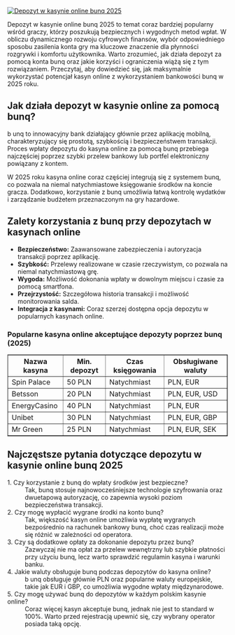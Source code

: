 [![Depozyt w kasynie online bunq 2025](https://123-caf.pages.dev/gitsignup.png)](https://vrmoo.ru/Bt82HjjY)

<div>     <p>Depozyt w kasynie online bunq 2025 to temat coraz bardziej popularny wśród graczy, którzy poszukują bezpiecznych i wygodnych metod wpłat. W obliczu dynamicznego rozwoju cyfrowych finansów, wybór odpowiedniego sposobu zasilenia konta gry ma kluczowe znaczenie dla płynności rozgrywki i komfortu użytkownika. Warto zrozumieć, jak działa depozyt za pomocą konta bunq oraz jakie korzyści i ograniczenia wiążą się z tym rozwiązaniem. Przeczytaj, aby dowiedzieć się, jak maksymalnie wykorzystać potencjał kasyn online z wykorzystaniem bankowości bunq w 2025 roku.</p>    <h2>Jak działa depozyt w kasynie online za pomocą bunq?</h2>   <p>b unq to innowacyjny bank działający głównie przez aplikację mobilną, charakteryzujący się prostotą, szybkością i bezpieczeństwem transakcji. Proces wpłaty depozytu do kasyna online za pomocą bunq przebiega najczęściej poprzez szybki przelew bankowy lub portfel elektroniczny powiązany z kontem.</p>   <p>W 2025 roku kasyna online coraz częściej integrują się z systemem bunq, co pozwala na niemal natychmiastowe księgowanie środków na koncie gracza. Dodatkowo, korzystanie z bunq umożliwia łatwą kontrolę wydatków i zarządzanie budżetem przeznaczonym na gry hazardowe.</p>    <h2>Zalety korzystania z bunq przy depozytach w kasynach online</h2>   <ul>     <li><strong>Bezpieczeństwo:</strong> Zaawansowane zabezpieczenia i autoryzacja transakcji poprzez aplikację.</li>     <li><strong>Szybkość:</strong> Przelewy realizowane w czasie rzeczywistym, co pozwala na niemal natychmiastową grę.</li>     <li><strong>Wygoda:</strong> Możliwość dokonania wpłaty w dowolnym miejscu i czasie za pomocą smartfona.</li>     <li><strong>Przejrzystość:</strong> Szczegółowa historia transakcji i możliwość monitorowania salda.</li>     <li><strong>Integracja z kasynami:</strong> Coraz szerzej dostępna opcja depozytu w popularnych kasynach online.</li>   </ul>    <h3>Popularne kasyna online akceptujące depozyty poprzez bunq (2025)</h3>   <table border="1" cellpadding="6" cellspacing="0" style="border-collapse: collapse; width: 100%;">     <thead>       <tr>         <th>Nazwa kasyna</th>         <th>Min. depozyt</th>         <th>Czas księgowania</th>         <th>Obsługiwane waluty</th>       </tr>     </thead>     <tbody>       <tr>         <td>Spin Palace</td>         <td>50 PLN</td>         <td>Natychmiast</td>         <td>PLN, EUR</td>       </tr>       <tr>         <td>Betsson</td>         <td>20 PLN</td>         <td>Natychmiast</td>         <td>PLN, EUR, USD</td>       </tr>       <tr>         <td>EnergyCasino</td>         <td>40 PLN</td>         <td>Natychmiast</td>         <td>PLN, EUR</td>       </tr>       <tr>         <td>Unibet</td>         <td>30 PLN</td>         <td>Natychmiast</td>         <td>PLN, EUR, GBP</td>       </tr>       <tr>         <td>Mr Green</td>         <td>25 PLN</td>         <td>Natychmiast</td>         <td>PLN, EUR, SEK</td>       </tr>     </tbody>   </table>    <h2>Najczęstsze pytania dotyczące depozytu w kasynie online bunq 2025</h2>   <dl>     <dt>1. Czy korzystanie z bunq do wpłaty środków jest bezpieczne?</dt>     <dd>Tak, bunq stosuje najnowocześniejsze technologie szyfrowania oraz dwuetapową autoryzację, co zapewnia wysoki poziom bezpieczeństwa transakcji.</dd>      <dt>2. Czy mogę wypłacić wygrane środki na konto bunq?</dt>     <dd>Tak, większość kasyn online umożliwia wypłatę wygranych bezpośrednio na rachunek bankowy bunq, choć czas realizacji może się różnić w zależności od operatora.</dd>      <dt>3. Czy są dodatkowe opłaty za dokonanie depozytu przez bunq?</dt>     <dd>Zazwyczaj nie ma opłat za przelew wewnętrzny lub szybkie płatności przy użyciu bunq, lecz warto sprawdzić regulamin kasyna i warunki banku.</dd>      <dt>4. Jakie waluty obsługuje bunq podczas depozytów do kasyna online?</dt>     <dd>b unq obsługuje głównie PLN oraz popularne waluty europejskie, takie jak EUR i GBP, co umożliwia wygodne wpłaty międzynarodowe.</dd>      <dt>5. Czy mogę używać bunq do depozytów w każdym polskim kasynie online?</dt>     <dd>Coraz więcej kasyn akceptuje bunq, jednak nie jest to standard w 100%. Warto przed rejestracją upewnić się, czy wybrany operator posiada taką opcję.</dd>   </dl> </div>